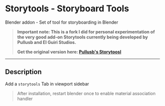 # Storytools - Storyboard Tools

Blender addon - Set of tool for storyboarding in Blender

> **Important note: This is a fork I did for personal experimentation of the very good add-on Storytools currently being developed by Pullusb and El Guiri Studios.**
> 
> **Get the original version here: [Pullusb's Storytoosl](https://github.com/Pullusb/storytools)**

---  

## Description

Add a `storytools` Tab in viewport sidebar

> After installation, restart blender once to enable material association handler

